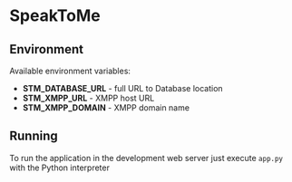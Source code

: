 SpeakToMe
==========

Environment
-----------

Available environment variables:

- **STM_DATABASE_URL**  - full URL to Database location
- **STM_XMPP_URL** - XMPP host URL
- **STM_XMPP_DOMAIN** - XMPP domain name

Running
-------

To run the application in the development web server just execute `app.py` with the Python interpreter